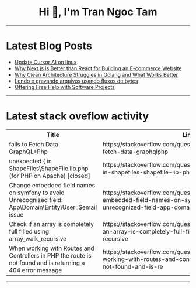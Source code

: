 <h1 align="center">Hi 👋, I'm Tran Ngoc Tam</h1>

---

# Latest Blog Posts 
<!-- BLOG-POST-LIST:START -->
- [Update Cursor AI on linux](https://dev.to/kosa12/update-cursor-ai-on-linux-a0h)
- [Why Next.js is Better than React for Building an E-commerce Website](https://dev.to/arinze_obieze/why-nextjs-is-better-than-react-for-building-an-e-commerce-website-4l79)
- [Why Clean Architecture Struggles in Golang and What Works Better](https://dev.to/lucasdeataides/why-clean-architecture-struggles-in-golang-and-what-works-better-m4g)
- [Lendo e gravando arquivos usando fluxos de bytes](https://dev.to/devsjavagirls/lendo-e-gravando-arquivos-usando-fluxos-de-bytes-3ifg)
- [Offering Free Help with Software Projects](https://dev.to/armen_davtian/offering-free-help-with-software-projects-2fm0)
<!-- BLOG-POST-LIST:END -->

---

# Latest stack oveflow activity
<table>
  <tr><th>Title</th><th>Link</th></tr>
  <!-- STACKOVERFLOW:START --><tr><td>fails to Fetch Data GraphQL+Php</td><td>https://stackoverflow.com/questions/79156677/fails-to-fetch-data-graphqlphp</td></tr><tr><td>unexpected { in ShapeFiles\ShapeFile.lib.php &lpar;for PHP on Apache&rpar; [closed]</td><td>https://stackoverflow.com/questions/79156509/unexpected-in-shapefiles-shapefile-lib-php-for-php-on-apache</td></tr><tr><td>Change embedded field names on symfony to avoid Unrecognized field: App\Domain\Entity\User::$email issue</td><td>https://stackoverflow.com/questions/79156490/change-embedded-field-names-on-symfony-to-avoid-unrecognized-field-app-domain-e</td></tr><tr><td>Check if an array is completely full filled using array_walk_recursive</td><td>https://stackoverflow.com/questions/79156422/check-if-an-array-is-completely-full-filled-using-array-walk-recursive</td></tr><tr><td>When working with Routes and Controllers in PHP the route is not found and is returning a 404 error message</td><td>https://stackoverflow.com/questions/79156069/when-working-with-routes-and-controllers-in-php-the-route-is-not-found-and-is-re</td></tr><!-- STACKOVERFLOW:END -->
</table>

---


